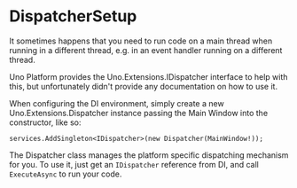 # DispatcherSetup

It sometimes happens that you need to run code on a main thread when running in a different thread, e.g. in an event handler running on a different thread.

Uno Platform provides the Uno.Extensions.IDispatcher interface to help with this, but unfortunately didn't provide any documentation on how to use it.

When configuring the DI environment, simply create a new Uno.Extensions.Dispatcher instance passing the Main Window into the constructor, like so:

```
services.AddSingleton<IDispatcher>(new Dispatcher(MainWindow!));
```

The Dispatcher class manages the platform specific dispatching mechanism for you. To use it, just get an `IDispatcher` reference from DI, and call `ExecuteAsync` to run your code.